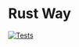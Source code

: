 # Rust Way

[![Tests](https://github.com/humangrass/rust-way/actions/workflows/rust.yml/badge.svg)](https://github.com/humangrass/rust-way/actions/workflows/rust.yml)
